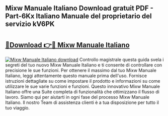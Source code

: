 ## Mixw Manuale Italiano Download gratuit PDF - Part-6Kx Italiano Manuale del proprietario del servizio kV6PK

# <h2><a href="http://dfbuwds.blite.top/?on=Mixw+Manuale+Italiano">🔗Download 👉🔴 Mixw Manuale Italiano</a></h2>

[![Mixw Manuale Italiano download](https://i.imgur.com/lujVjoI.png)](http://dfbuwds.blite.top/?on=Mixw+Manuale+Italiano)
Controllo magistrale questa guida svela i segreti del tuo nuovo Mixw Manuale Italiano e ti consente di controllare con precisione le sue funzioni. Per ottenere il massimo dal tuo Mixw Manuale Italiano, leggi attentamente questo manuale prima dell'uso. Fornisce istruzioni dettagliate su come impostare il prodotto e informazioni su come utilizzare le sue varie funzioni e funzioni. Questo innovativo Mixw Manuale Italiano offre una Suite completa di funzionalità che ottimizzano il flusso di lavoro. Siamo qui per aiutarti in ogni fase del processo Mixw Manuale Italiano. Il nostro Team di assistenza clienti è a tua disposizione per tutto il tuo viaggio.
